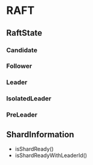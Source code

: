 # RAFT

## RaftState

### Candidate

### Follower

### Leader

### IsolatedLeader

### PreLeader

## ShardInformation

+ isShardReady()
+ isShardReadyWithLeaderId()

